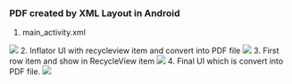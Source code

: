 ### PDF created by XML Layout in Android
1. main_activity.xml
<img src="https://github.com/umeshbsa/pdf-creation-by-xml-android/blob/master/screen/ss_0.png"/>
2. Inflator UI with recycleview item and convert into PDF file
<img src="https://github.com/umeshbsa/pdf-creation-by-xml-android/blob/master/screen/ss_1.png"/>
3. First row item and show in RecycleView item
<img src="https://github.com/umeshbsa/pdf-creation-by-xml-android/blob/master/screen/ss_2.png"/>
4. Final UI which is convert into PDF file.
<img src="https://github.com/umeshbsa/pdf-creation-by-xml-android/blob/master/screen/ss_4.png"/>
